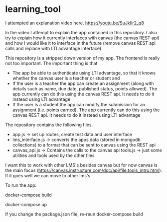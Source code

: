 # learning_tool
I attempted an explanation video here.
https://youtu.be/SuJkIIr2_q8

In the video I attempt to explain the app contained in this repository. I also try to explain how it currently interfaces with canvas (the canvas REST api) and how I would like it to interface in the future (remove canvas REST api calls and replace with LTI advantage interface).

This repository is a stripped down version of my app. The frontend is really not too important. The important thing is that 
- The app be able to authenticate using LTI advantage, so that it knows whether the canvas user is a teacher or student and 
- If the user is a teacher the app can create an assignment (along with details such as name, due date, published status, points allowed). The app currently can do this using the canvas REST api. It needs to do it instead using LTI advantage
- If the user is a student the app can modify the submission for an assignment (i.e. points earned). The app currently can do this using the canvas REST api. It needs to do it instead using LTI advantage


The repository contains the following files.
- app.js -> set up routes, create test data and user interface
- lms_interface.js -> converts the apps data (stored in mongodb collections) to a format that can be sent to canvas using the REST api
- canvas_api.js -> Contains the calls to the canvas api
tools.js -> just some utilities and tools used by the other files

I want this to work with other LMS's besides canvas but for now canvas is the main focus (https://canvas.instructure.com/doc/api/file.tools_intro.html). If it goes well we can move to other lms's

To run the app:

docker-compose build

docker-compose up

If you change the package.json file, re-reun docker-compose build